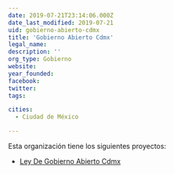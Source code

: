 ```yaml
---
date: 2019-07-21T23:14:06.000Z
date_last_modified: 2019-07-21
uid: gobierno-abierto-cdmx
title: 'Gobierno Abierto Cdmx'
legal_name: 
description: ''
org_type: Gobierno
website: 
year_founded: 
facebook: 
twitter: 
tags:

cities: 
  - Ciudad de México

---
```


Esta organización tiene los siguientes proyectos:

- [Ley De Gobierno Abierto Cdmx](/proyectos/ley-de-gobierno-abierto-cdmx)
